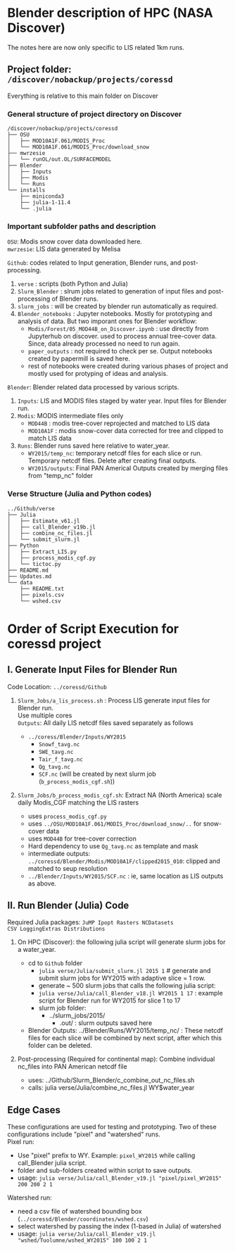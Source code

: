 # Blender description of HPC (NASA Discover)
The notes here are now only specific to LIS related 1km runs.  

## Project folder: `/discover/nobackup/projects/coressd`  
Everything is relative to this main folder on Discover  

### General structure of project directory on Discover  
```
/discover/nobackup/projects/coressd
├── OSU
│   ├── MOD10A1F.061/MODIS_Proc
│   └── MOD10A1F.061/MODIS_Proc/download_snow
├── mwrzesie
│   └── runOL/out.OL/SURFACEMODEL
├── Blender
│   ├── Inputs
│   ├── Modis
│   └── Runs
└── installs
    ├── miniconda3
    ├── julia-1-11.4
    └── .julia
```  
### Important subfolder paths and description    
`OSU`: Modis snow cover data downloaded here.  
`mwrzesie`: LIS data generated by Melisa  

`Github`: codes related to Input generation, Blender runs, and post-processing.

1. `verse`              : scripts (both Python and Julia)
2. `Slurm_Blender`      : slrum jobs related to generation of input files and post-processing of Blender runs.
3. `slurm_jobs`         : will be created by blender run automatically as required.
4. `Blender_notebooks`  : Jupyter notebooks. Mostly for prototyping and analysis of data. But two imporant ones for Blender workflow:
   - `Modis/Forest/05_MOD44B_on_Discover.ipynb` : use directly from Jupyterhub on discover. used to process annual tree-cover data. Since, data already processed no need to run again.
   - `paper_outputs` : not required to check per se. Output notebooks created by papermill is saved here.
   - rest of notebooks were created during various phases of project and mostly used for protyping of ideas and analysis.  

`Blender`: Blender related data processed by various scripts.

1. `Inputs`: LIS and MODIS files staged by water year. Input files for Blender run.
2. `Modis`: MODIS intermediate files only
    - `MOD44B` : modis tree-cover reprojected and matched to LIS data
    - `MOD10A1F` : modis snow-cover data corrected for tree and clipped to match LIS data
3. `Runs`: Blender runs saved here relative to water_year.
    - `WY2015/temp_nc`: temporary netcdf files for each slice or run. Temporary netcdf files. Delete after creating final outputs.
    - `WY2015/outputs`: Final PAN Americal Outputs created by merging files from "temp_nc" folder  

### Verse Structure (Julia and Python codes)  
```
../Github/verse
├── Julia
│   ├── Estimate_v61.jl
│   ├── call_Blender_v19b.jl
│   ├── combine_nc_files.jl
│   └── submit_slurm.jl
├── Python
│   ├── Extract_LIS.py
│   ├── process_modis_cgf.py
│   └── tictoc.py
├── README.md
├── Updates.md
└── data
    ├── README.txt
    ├── pixels.csv
    └── wshed.csv
```

# Order of Script Execution for coressd project
## I. Generate Input Files for Blender Run
Code Location: `../coressd/Github`

1. `Slurm_Jobs/a_lis_process.sh` : Process LIS generate input files for Blender run.  
Use multiple cores  
`Outputs`: All daily LIS netcdf files saved separately as follows
   - `../coress/Blender/Inputs/WY2015`  
      - `Snowf_tavg.nc`
      - `SWE_tavg.nc`
      - `Tair_f_tavg.nc`
      - `Qg_tavg.nc`
      - `SCF.nc` (will be created by next slurm job (`b_process_modis_cgf.sh`))  

2. `Slurm_Jobs/b_process_modis_cgf.sh`: Extract NA (North America) scale daily Modis_CGF matching the LIS rasters
   - uses `process_modis_cgf.py`
   - uses `../OSU/MOD10A1F.061/MODIS_Proc/download_snow/..` for snow-cover data
   - uses `MOD44B` for tree-cover correction
   - Hard dependency to use `Qg_tavg.nc` as template and mask
   - intermediate outputs: `../coressd/Blender/Modis/MOD10A1F/clipped2015_010`: clipped and matched to seup resolution
   - `../Blender/Inputs/WY2015/SCF.nc` : ie, same location as LIS outputs as above.  

## II. Run Blender (Julia) Code
Required Julia packages: `JuMP Ipopt Rasters NCDatasets CSV LoggingExtras Distributions`  

1. On HPC (Discover): the following julia script will generate slurm jobs for a water_year.  
   - cd to `Github` folder
      - `julia verse/Julia/submit_slurm.jl 2015 1`  # generate and submit slurm jobs for WY2015 with adaptive slice = 1 row.
      - generate ~ 500 slurm jobs that calls the following julia script:
      - `julia verse/Julia/call_Blender_v18.jl WY2015 1 17`  : example script for Blender run for WY2015 for slice 1 to 17
      - slurm job folder: 
          - ../slurm_jobs/2015/
             - .out/ : slurm outputs saved here  
   - Blender Outputs: ../Blender/Runs/WY2015/temp_nc/ : These netcdf files for each slice will be combined by next script, after which this folder can be deleted. 

2. Post-processing (Required for continental map): Combine individual nc_files into PAN American netcdf file  
   - uses:  ../Github/Slurm_Blender/c_combine_out_nc_files.sh
   - calls: julia verse/Julia/combine_nc_files.jl WY$water_year

## Edge Cases
These configurations are used for testing and prototyping. Two of these configurations include "pixel" and "watershed" runs.  
Pixel run:  
- Use "pixel" prefix to WY. Example: `pixel_WY2015` while calling call_Blender julia script. 
- folder and sub-folders created within script to save outputs.
- usage: `julia verse/Julia/call_Blender_v19.jl "pixel/pixel_WY2015" 200 200 2 1`

Watershed run:  
- need a csv file of watershed bounding box (`../coressd/Blender/coordinates/wshed.csv`)
- select watershed by passing the index (1-based in Julia) of watershed
- usage: `julia verse/Julia/call_Blender_v19.jl "wshed/Tuolumne/wshed_WY2015" 100 100 2 1`

